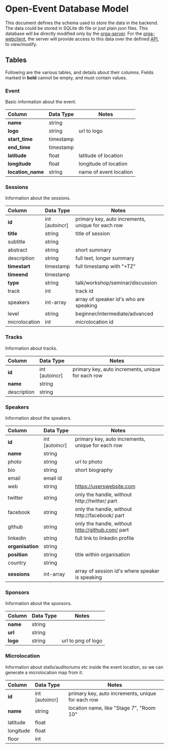 # Open-Event Database Model

This document defines the schema used to store the data in the backend. The data could be stored in SQLite db file or just plain json files. This database will be directly modified only by the [orga-server](https://github.com/fossasia/open-event-orga-server). For the [orga-webclient](https://github.com/fossasia/open-event-orga-webclient), the server will provide access to this data over the defined [API](/API.md), to view/modify.  

## Tables
Following are the various tables, and details about their columns. Fields marked in **bold** cannot be empty, and must contain values.   

### Event
Basic information about the event.    

| Column            | Data Type      | Notes       |
|:------------------|:---------------| ------------|
| **name**          | string         | 
| **logo**          | string         | url to logo
| **start_time**    | timestamp      | 
| **end_time**      | timestamp      |
| **latitude**      | float          | latitude of location
| **longitude**     | float          | longitude of location
| **location_name** | string         | name of event location



### Sessions  
Information about the sessions.   

| Column          | Data Type      | Notes       |
|:----------------|:---------------| ------------|
| **id**          | int [autoincr] | primary key, auto increments, unique for each row
| **title**       | string         | title of session
| subtitle        | string         |
| abstract        | string         | short summary
| description     | string         | full text, longer summary
| **timestart**   | timestamp      | full timestamp with "+TZ" 
| **timeend**     | timestamp      |
| **type**        | string         | talk/workshop/seminar/discussion
| track           | int         | track id
| speakers        | int-array      | array of speaker id's who are speaking
| level           | string         | beginner/intermediate/advanced
| microlocation   | int            | microlocation id

### Tracks
Information about tracks.   

| Column          | Data Type      | Notes       |
|:----------------|:---------------| ------------|
| **id**          | int [autoincr] | primary key, auto increments, unique for each row
| **name**        | string         |
| description     | string         |

### Speakers
Information about the speakers.  

| Column          | Data Type      | Notes       |
|:----------------|:---------------| ------------|
| **id**          | int [autoincr] | primary key, auto increments, unique for each row
| **name**        | string         |
| photo           | string         | url to photo 
| bio             | string         | short biography
| email           | email id       |
| web             | string         | https://userswebsite.com
| twitter         | string         | only the handle, without http://twitter/ part
| facebook        | string         | only the handle, without http://facebook/ part
| github          | string         | only the handle, without http://github.com/ part
| linkedin        | string         | full link to linkedin profile
| **organisation**| string         | 
| **position**    | string         | title within organisation
| country         | string         |
| **sessions**        | int-array      | array of session id's where speaker is speaking

### Sponsors
Information about the sponsors.   

| Column      | Data Type      | Notes       |
|:------------|:---------------| ------------|
| **name**        | string         |
| **url**         | string         |
| **logo**        | string         | url to png of logo


### Microlocation
Information about stalls/auditoriums etc inside the event location, so we can generate a microlocation map from it.  

| Column          | Data Type      | Notes       |
|:----------------|:---------------| ------------|
| **id**          | int [autoincr] | primary key, auto increments, unique for each row
| **name**        | string         | location name, like "Stage 7", "Room 10"
| latitude        | float          |
| longitude       | float          |
| floor           | int            |
